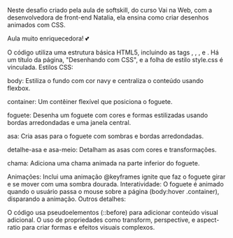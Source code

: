 Neste desafio criado pela aula de softskill, do curso Vai na Web, com a desenvolvedora de front-end Natalia, ela ensina como criar desenhos animados com CSS. 

Aula muito enriquecedora! 💕

O código utiliza uma estrutura básica HTML5, incluindo as tags <!DOCTYPE html>, <html>, <head>, e <body>.
Há um título da página, "Desenhando com CSS", e a folha de estilo style.css é vinculada.
Estilos CSS:

body: Estiliza o fundo com cor navy e centraliza o conteúdo usando flexbox.

container: Um contêiner flexível que posiciona o foguete.

foguete: Desenha um foguete com cores e formas estilizadas usando bordas arredondadas e uma janela central.

asa: Cria asas para o foguete com sombras e bordas arredondadas.

detalhe-asa e asa-meio: Detalham as asas com cores e transformações.

chama: Adiciona uma chama animada na parte inferior do foguete.

Animações: Inclui uma animação @keyframes ignite que faz o foguete girar e se mover com uma sombra dourada.
Interatividade:
O foguete é animado quando o usuário passa o mouse sobre a página (body:hover .container), disparando a animação.
Outros detalhes:

O código usa pseudoelementos (::before) para adicionar conteúdo visual adicional.
O uso de propriedades como transform, perspective, e aspect-ratio para criar formas e efeitos visuais complexos.
